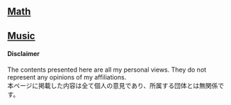 ## [Math](/Math/README.md)

## [Music](/Music/README.md)

#### Disclaimer
The contents presented here are all my personal views. They do not represent any opinions of my affiliations.  
本ページに掲載した内容は全て個人の意見であり、所属する団体とは無関係です。
